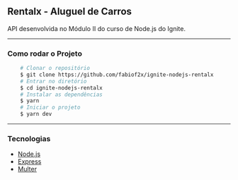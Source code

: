 ## Rentalx - Aluguel de Carros

API desenvolvida no Módulo II do curso de Node.js do Ignite.

---

### Como rodar o Projeto
```bash
    # Clonar o repositório
    $ git clone https://github.com/fabiof2x/ignite-nodejs-rentalx
    # Entrar no diretório
    $ cd ignite-nodejs-rentalx
    # Instalar as dependências
    $ yarn
    # Iniciar o projeto
    $ yarn dev
```

---

### Tecnologias

- [Node.js](https://nodejs.org/en/)
- [Express](https://expressjs.com)
- [Multer](https://www.npmjs.com/package/multer)